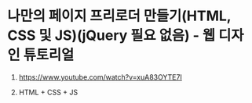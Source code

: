 # 나만의 페이지 프리로더 만들기(HTML, CSS 및 JS)(jQuery 필요 없음) - 웹 디자인 튜토리얼

1. <https://www.youtube.com/watch?v=xuA83OYTE7I>

1. HTML + CSS + JS
